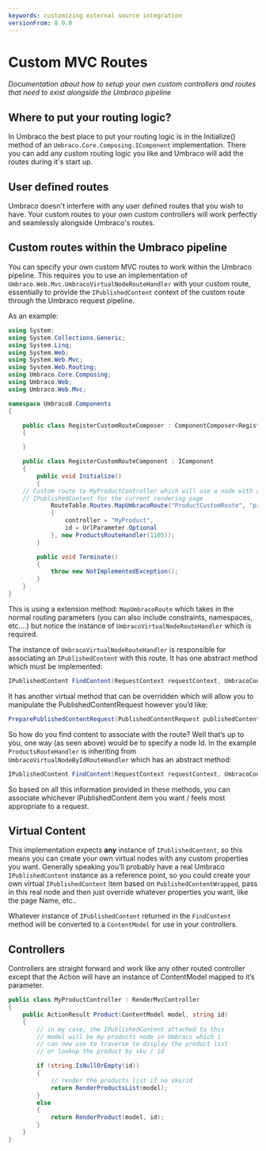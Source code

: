```yaml
---
keywords: customizing external source integration
versionFrom: 8.0.0
---
```

    
# Custom MVC Routes

_Documentation about how to setup your own custom controllers and routes that need to exist alongside the Umbraco pipeline_

## Where to put your routing logic?

In Umbraco the best place to put your routing logic is in the Initialize() method of an `Umbraco.Core.Composing.IComponent` implementation. There you can add any custom routing logic you like and Umbraco will add the routes during it's start up.

## User defined routes

Umbraco doesn't interfere with any user defined routes that you wish to have. Your custom routes to your own custom controllers will work perfectly and seamlessly alongside Umbraco's routes.

## Custom routes within the Umbraco pipeline

You can specify your own custom MVC routes to work within the Umbraco pipeline. This requires you to use an implementation of `Umbraco.Web.Mvc.UmbracoVirtualNodeRouteHandler` with your custom route, essentially to provide the `IPublishedContent` context of the custom route through the Umbraco request pipeline.

As an example:

```csharp
using System;
using System.Collections.Generic;
using System.Linq;
using System.Web;
using System.Web.Mvc;
using System.Web.Routing;
using Umbraco.Core.Composing;
using Umbraco.Web;
using Umbraco.Web.Mvc;

namespace Umbraco8.Components
{

    public class RegisterCustomRouteComposer : ComponentComposer<RegisterCustomRouteComponent>
    {

    }

    public class RegisterCustomRouteComponent : IComponent
    {
        public void Initialize()
        {
    // Custom route to MyProductController which will use a node with a specific ID as the
    // IPublishedContent for the current rendering page
            RouteTable.Routes.MapUmbracoRoute("ProductCustomRoute", "products/{action}/{id}", new
            {
                controller = "MyProduct",
                id = UrlParameter.Optional
            }, new ProductsRouteHandler(1105));
        }

        public void Terminate()
        {
            throw new NotImplementedException();
        }
    }
}
```

This is using a extension method: `MapUmbracoRoute` which takes in the normal routing parameters (you can also include constraints, namespaces, etc….) but notice the instance of `UmbracoVirtualNodeRouteHandler` which is required.

The instance of `UmbracoVirtualNodeRouteHandler` is responsible for associating an `IPublishedContent` with this route. It has one abstract method which must be implemented:

```csharp
IPublishedContent FindContent(RequestContext requestContext, UmbracoContext umbracoContext)
```

It has another virtual method that can be overridden which will allow you to manipulate the PublishedContentRequest however you’d like:

```csharp
PreparePublishedContentRequest(PublishedContentRequest publishedContentRequest)
```

So how do you find content to associate with the route? Well that’s up to you, one way (as seen above) would be to specify a node Id. In the example `ProductsRouteHandler` is inheriting from `UmbracoVirtualNodeByIdRouteHandler` which has an abstract method:

```csharp
IPublishedContent FindContent(RequestContext requestContext, UmbracoContext umbracoContext, IPublishedContent baseContent);
```

So based on all this information provided in these methods, you can associate whichever IPublishedContent item you want / feels most appropriate to a request.

## Virtual Content
This implementation expects **any** instance of `IPublishedContent`, so this means you can create your own virtual nodes with any custom properties you want. Generally speaking you’ll probably have a real Umbraco `IPublishedContent` instance as a reference point, so you could create your own virtual `IPublishedContent` item based on `PublishedContentWrapped`, pass in this real node and then just override whatever properties you want, like the page Name, etc..

Whatever instance of `IPublishedContent` returned in the `FindContent` method will be converted to a `ContentModel` for use in your controllers.

## Controllers
Controllers are straight forward and work like any other routed controller except that the Action will have an instance of ContentModel mapped to it’s parameter.

```csharp
public class MyProductController : RenderMvcController
{
    public ActionResult Product(ContentModel model, string id)
    {
        // in my case, the IPublishedContent attached to this
        // model will be my products node in Umbraco which i
        // can now use to traverse to display the product list
        // or lookup the product by sku / id

        if (string.IsNullOrEmpty(id))
        {
            // render the products list if no sku/id
            return RenderProductsList(model);
        }
        else
        {
            return RenderProduct(model, id);
        }
    }
}
```
